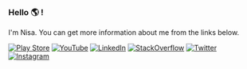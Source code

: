 ### Hello :earth_americas: ! 

I'm Nisa. You can get more information about me from the links below.

[![Play Store](https://img.shields.io/badge/-PlayStore-ffffff?style=flat&logo=googleplay&logoColor=000000)](https://play.google.com/store/apps/dev?id=6411367502435954294)
[![YouTube](https://img.shields.io/badge/-YouTube-ffffff?style=flat&logo=YouTube&logoColor=d63031)](https://www.youtube.com/NisaEfendioğlu)
[![LinkedIn](https://img.shields.io/badge/-LinkedIn-ffffff?style=flat&logo=linkedin&logoColor=0984e3)](https://www.linkedin.com/in/nisaefendioglu)
[![StackOverflow](https://img.shields.io/badge/-StackOverflow-ffffff?style=flat&logo=StackOverflow)](https://stackoverflow.com/users/11902787/nisa-efendioglu)
[![Twitter](https://img.shields.io/badge/-Twitter-ffffff?style=flat&logo=Twitter)](https://twitter.com/nisaefendioglu)
[![Instagram](https://img.shields.io/badge/-Instagram-ffffff?style=flat&logo=Instagram)](https://instagram.com/nisaefendiogluu)
